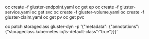 oc create  -f gluster-endpoint.yaml 
oc get ep
oc create  -f  gluster-service.yaml 
oc get svc
oc create  -f gluster-volume.yaml 
oc create  -f gluster-claim.yaml 
oc get pv
oc get pvc


oc patch storageclass  gluster-dyn -p '{"metadata": {"annotations":{"storageclass.kubernetes.io/is-default-class":"true"}}}'